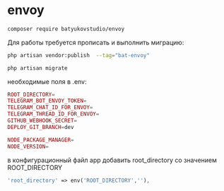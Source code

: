# envoy
```bash
composer require batyukovstudio/envoy
```
Для работы требуется прописать и выполнить миграцию:
```bash
php artisan vendor:publish  --tag="bat-envoy"
```
```bash
php artisan migrate
```
необходимые поля в .env:
```php
ROOT_DIRECTORY=
TELEGRAM_BOT_ENVOY_TOKEN=
TELEGRAM_CHAT_ID_FOR_ENVOY=
TELEGRAM_THREAD_ID_FOR_ENVOY=
GITHUB_WEBHOOK_SECRET=
DEPLOY_GIT_BRANCH=dev

NODE_PACKAGE_MANAGER=
NODE_VERSION=
```
в конфигурационный файл app добавить root_directory со значением ROOT_DIRECTORY
```php
'root_directory' => env('ROOT_DIRECTORY',''),
```
